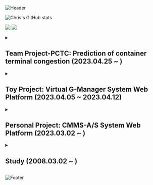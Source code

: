 ![Header](https://capsule-render.vercel.app/api?type=waving&color=276DC3&height=100&section=header)

![Chris's GitHub stats](https://github-readme-stats.vercel.app/api?username=ChrisEuristic&show_icons=true&theme=github_dark)

<img src="https://img.shields.io/badge/-eanair@kakao.com-3178C6?logo=mail.ru&logoColor=white"> <a href="https://open.kakao.com/o/sO6YhZcf" target="_blank"><img src="https://img.shields.io/badge/-Kakao Talk-FFCD00?logo=kakaotalk&logoColor=white"></a>

<details>
  <summary><h2>Team Project-PCTC: Prediction of container terminal congestion (2023.04.25 ~ )</h2></summary>
  
  ## Skill Stack
  #### Front Side: Web Page
  <img src="https://img.shields.io/badge/-HTML5-E34F26?logo=html5&logoColor=white"> <img src="https://img.shields.io/badge/-CSS3-1572B6?logo=css3&logoColor=white"> <img src="https://img.shields.io/badge/-React.JS 18.2.0-61DAFB?logo=react&logoColor=white"> <img src="https://img.shields.io/badge/-VS Code 1.77.0-007ACC?logo=visual studio code&logoColor=white">

  #### Back Side - Database Server
  <img src="https://img.shields.io/badge/-Spring Boot 3.0.5-6DB33F?logo=spring boot&logoColor=white">
  <img src="https://img.shields.io/badge/-JDK 17-FF2222?logo=openjdk&logoColor=white">
  <img src="https://img.shields.io/badge/-STS 4.18.0-6DB33F?logo=spring&logoColor=white">
  <img src="https://img.shields.io/badge/-Maven-C71A36?logo=apache maven&logoColor=white">
  <br>
  <img src="https://img.shields.io/badge/-MySQL-4479A1?logo=mysql&logoColor=white">
  
  #### Data Analysis & AI Modeling
  <img src="https://img.shields.io/badge/-Python 3.11.2-3776AB?logo=python&logoColor=white"> <img src="https://img.shields.io/badge/-TensorFlow-FF6F00?logo=tensorflow&logoColor=white"> <img src="https://img.shields.io/badge/-Sciket learn-F7931E?logo=scikitlearn&logoColor=white"> <img src="https://img.shields.io/badge/-VS Code 1.77.0-007ACC?logo=visual studio code&logoColor=white">

<br><br><br><br>
</details>


<details>
  <summary><h2>Toy Project: Virtual G-Manager System Web Platform (2023.04.05 ~ 2023.04.12)</h2></summary>
  
  ## Skill Stack
  #### Front Side: Monitoring
  <img src="https://img.shields.io/badge/-HTML5-E34F26?logo=html5&logoColor=white"> <img src="https://img.shields.io/badge/-CSS3-1572B6?logo=css3&logoColor=white"> <img src="https://img.shields.io/badge/-React.JS 18.2.0-61DAFB?logo=react&logoColor=white"> <img src="https://img.shields.io/badge/-VS Code 1.77.0-007ACC?logo=visual studio code&logoColor=white">

  #### Back Side - Database Server
  <img src="https://img.shields.io/badge/-Spring Boot 3.0.5-6DB33F?logo=spring boot&logoColor=white">
  <img src="https://img.shields.io/badge/-JDK 17-FF2222?logo=openjdk&logoColor=white">
  <img src="https://img.shields.io/badge/-STS 4.18.0-6DB33F?logo=spring&logoColor=white">
  <img src="https://img.shields.io/badge/-Maven-C71A36?logo=apache maven&logoColor=white">
  <br>
  <img src="https://img.shields.io/badge/-MySQL-4479A1?logo=mysql&logoColor=white">
  
  #### Back Side - Virtual Manager
  <img src="https://img.shields.io/badge/-Python 3.11.2-3776AB?logo=python&logoColor=white"> <img src="https://img.shields.io/badge/-VS Code 1.77.0-007ACC?logo=visual studio code&logoColor=white">

<br><br><br><br>
</details>


<details>
  <summary><h2>Personal Project: CMMS-A/S System Web Platform (2023.03.02 ~ )</h2></summary>
  
  ## Skill Stack
  #### Front Side
  <img src="https://img.shields.io/badge/-HTML5-E34F26?logo=html5&logoColor=white"> <img src="https://img.shields.io/badge/-CSS3-1572B6?logo=css3&logoColor=white"> <img src="https://img.shields.io/badge/-React.JS 18.2.0-61DAFB?logo=react&logoColor=white"> <img src="https://img.shields.io/badge/-TypeScript 5.0.2-3178C6?logo=typescript&logoColor=white"> <img src="https://img.shields.io/badge/-VS Code 1.77.0-007ACC?logo=visual studio code&logoColor=white">

  #### Back Side - Main Server
  <img src="https://img.shields.io/badge/-Spring Boot 3.0.5-6DB33F?logo=spring boot&logoColor=white">
  <img src="https://img.shields.io/badge/-JDK 17-FF2222?logo=openjdk&logoColor=white">
  <img src="https://img.shields.io/badge/-STS 4.18.0-6DB33F?logo=spring&logoColor=white">
  <img src="https://img.shields.io/badge/-Maven-C71A36?logo=apache maven&logoColor=white">
  
  <br>
  <img src="https://img.shields.io/badge/-MySQL-4479A1?logo=mysql&logoColor=white">
  
  #### Back Side - Local Server
  <img src="https://img.shields.io/badge/-Node.js-339933?logo=node.js&logoColor=white"> <img src="https://img.shields.io/badge/-Express.js-000000?logo=express&logoColor=white"> <img src="https://img.shields.io/badge/-MySQL-4479A1?logo=mysql&logoColor=white">
  
  #### Physical Computing
  <img src="https://img.shields.io/badge/-Raspberry Pi-A22846?logo=raspberry pi&logoColor=white"> <img src="https://img.shields.io/badge/-C-A8B9CC?logo=c&logoColor=white">
  
  #### Mobile App
  <img src="https://img.shields.io/badge/-Flutter-02569B?logo=flutter&logoColor=white">
  
  #### Design Tools
  <img src="https://img.shields.io/badge/-Adobe Photoshop-31A8FF?logo=adobe photoshop&logoColor=white"> <img src="https://img.shields.io/badge/-Adobe Lightroom-31A8FF?logo=adobe lightroom&logoColor=white"> <img src="https://img.shields.io/badge/-Figma-F24E1E?logo=figma&logoColor=white">

<br><br><br><br>
</details>

<details>
  <summary><h2>Study (2008.03.02 ~ )</h2></summary>

  #### Mobile App
  <img src="https://img.shields.io/badge/-Flutter-02569B?logo=flutter&logoColor=white">

  #### Front
  <img src="https://img.shields.io/badge/-HTML5-E34F26?logo=html5&logoColor=white"> <img src="https://img.shields.io/badge/-CSS3-1572B6?logo=css3&logoColor=white"> <img src="https://img.shields.io/badge/-Vanilla JS-F7DF1E?logo=javascript&logoColor=white"> <img src="https://img.shields.io/badge/-React.JS-61DAFB?logo=react&logoColor=white"> <img src="https://img.shields.io/badge/-TypeScript-3178C6?logo=typescript&logoColor=white"> <img src="https://img.shields.io/badge/-React.TSX-3178C6?logo=react&logoColor=white">

  #### Back
  <img src="https://img.shields.io/badge/-Java-FF2222?logo=openjdk&logoColor=white"> <img src="https://img.shields.io/badge/-Spring Boot-6DB33F?logo=spring boot&logoColor=white"> <img src="https://img.shields.io/badge/-MySQL-4479A1?logo=mysql&logoColor=white"> <img src="https://img.shields.io/badge/-Node.js-339933?logo=node.js&logoColor=white"> <img src="https://img.shields.io/badge/-Express.js-000000?logo=express&logoColor=white">

  #### Data Science
  <img src="https://img.shields.io/badge/-Python-3776AB?logo=python&logoColor=white"> <img src="https://img.shields.io/badge/-TensorFlow-FF6F00?logo=tensorflow&logoColor=white"> <img src="https://img.shields.io/badge/-R-276DC3?logo=r&logoColor=white">

  #### Design
  <img src="https://img.shields.io/badge/-Adobe Photoshop-31A8FF?logo=adobe photoshop&logoColor=white"> <img src="https://img.shields.io/badge/-Adobe Lightroom-31A8FF?logo=adobe lightroom&logoColor=white"> <img src="https://img.shields.io/badge/-Figma-F24E1E?logo=figma&logoColor=white">

  #### Office
  <img src="https://img.shields.io/badge/-MS Excel-217346?logo=microsoft excel&logoColor=white"> <img src="https://img.shields.io/badge/-MS Access-A4373A?logo=microsoft access&logoColor=white"> <img src="https://img.shields.io/badge/-MS Outlook-0078D4?logo=microsoft outlook&logoColor=white"> <img src="https://img.shields.io/badge/-MS Visio-3955A3?logo=microsoft visio&logoColor=white">

  #### Game Engine
  <img src="https://img.shields.io/badge/-Unity 2D-FFFFFF?logo=unity&logoColor=black">

  #### Physical Computing
  <img src="https://img.shields.io/badge/-Raspberry Pi-A22846?logo=raspberry pi&logoColor=white"> <img src="https://img.shields.io/badge/-C-A8B9CC?logo=c&logoColor=white">

</details>

![Footer](https://capsule-render.vercel.app/api?type=waving&color=auto&height=100&section=footer)
